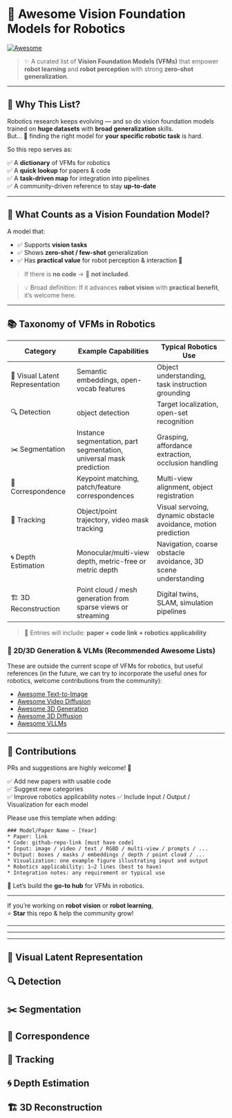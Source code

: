 # 🚀 **Awesome Vision Foundation Models for Robotics**
[![Awesome](https://awesome.re/badge.svg)](https://awesome.re)

> ✨ A curated list of **Vision Foundation Models (VFMs)** that empower **robot learning** and **robot perception** with strong **zero-shot generalization**.

---

## 🎯 **Why This List?**
Robotics research keeps evolving — and so do vision foundation models trained on **huge datasets** with **broad generalization** skills.  
But… 🤯 finding the right model for **your specific robotic task** is hard.

So this repo serves as:

✅ A **dictionary** of VFMs for robotics  
✅ A **quick lookup** for papers & code  
✅ A **task-driven map** for integration into pipelines  
✅ A community-driven reference to stay **up-to-date**

---

## 🧩 **What Counts as a Vision Foundation Model?**
A model that:

- ✅ Supports **vision tasks**
- ✅ Shows **zero-shot / few-shot** generalization
- ✅ Has **practical value** for robot perception & interaction 🤖

> If there is **no code** → 🚫 **not included**.

> 💡 Broad definition: If it advances **robot vision** with **practical benefit**, it’s welcome here.

---

## 📚 **Taxonomy of VFMs in Robotics**

| Category | Example Capabilities | Typical Robotics Use |
|---------|---------------------|---------------------|
| 🧱 Visual Latent Representation | Semantic embeddings, open-vocab features | Object understanding, task instruction grounding |
| 🔍 Detection | object detection | Target localization, open-set recognition |
| ✂️ Segmentation | Instance segmentation, part segmentation, universal mask prediction | Grasping, affordance extraction, occlusion handling |
| 🔗 Correspondence | Keypoint matching, patch/feature correspondences | Multi-view alignment, object registration |
| 🧭 Tracking | Object/point trajectory, video mask tracking | Visual servoing, dynamic obstacle avoidance, motion prediction |
| 🌀 Depth Estimation | Monocular/multi-view depth, metric-free or metric depth | Navigation, coarse obstacle avoidance, 3D scene understanding |
| 🏗️ 3D Reconstruction | Point cloud / mesh generation from sparse views or streaming  | Digital twins, SLAM, simulation pipelines |

> 🔨 Entries will include: **paper + code link + robotics applicability**

### 🌌 2D/3D Generation & VLMs (Recommended Awesome Lists)
These are outside the current scope of VFMs for robotics, but useful references (in the future, we can try to incorporate the useful ones for robotics, welcome contributions from the community):

* [Awesome Text-to-Image](https://github.com/Yutong-Zhou-cv/Awesome-Text-to-Image)  
* [Awesome Video Diffusion](https://github.com/showlab/Awesome-Video-Diffusion)  
* [Awesome 3D Generation](https://github.com/justimyhxu/awesome-3D-generation)  
* [Awesome 3D Diffusion](https://github.com/cwchenwang/awesome-3d-diffusion)  
* [Awesome VLLMs](https://github.com/JackYFL/awesome-VLLMs)  

---

## 🤝 **Contributions**
PRs and suggestions are highly welcome! 🚀

✅ Add new papers with usable code  
✅ Suggest new categories  
✅ Improve robotics applicability notes
✅ Include Input / Output / Visualization for each model

Please use this template when adding:
```
### Model/Paper Name — [Year]
* Paper: link
* Code: github-repo-link [must have code]
* Input: image / video / text / RGBD / multi-view / prompts / ...
* Output: boxes / masks / embeddings / depth / point cloud / ...
* Visualization: one example figure illustrating input and output
* Robotics applicability: 1–2 lines (best to have)
* Integration notes: any requirement or typical use
```

📩 Let’s build the **go-to hub** for VFMs in robotics.

---

If you’re working on **robot vision** or **robot learning**,  
⭐ **Star** this repo & help the community grow!

---
---
---
## 🧱 Visual Latent Representation





## 🔍 Detection

## ✂️ Segmentation

## 🔗 Correspondence 

## 🧭 Tracking

## 🌀 Depth Estimation

## 🏗️ 3D Reconstruction 